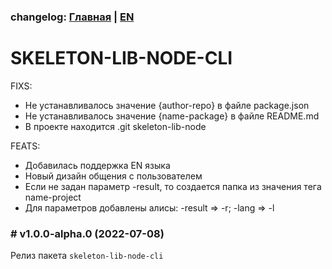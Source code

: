 ### changelog: [Главная](./../README.md) | [EN](./CHANGELOG-EN.md)

# SKELETON-LIB-NODE-CLI

FIXS:

- Не устанавливалось значение {author-repo} в файле package.json
- Не устанавливалось значение {name-package} в файле README.md
- В проекте находится .git skeleton-lib-node


FEATS:
- Добавилась поддержка EN языка
- Новый дизайн общения с пользователем
- Если не задан параметр -result, то создается папка из значения тега name-project
- Для параметров добавлены алисы: -result => -r; -lang => -l

### # v1.0.0-alpha.0 (2022-07-08)

Релиз пакета `skeleton-lib-node-cli`

